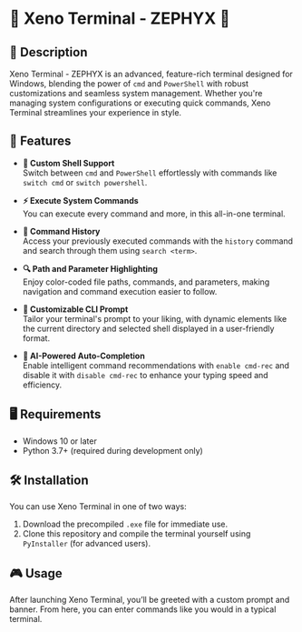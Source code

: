 # 🌟 Xeno Terminal - ZEPHYX 🌟

## 🚀 Description
Xeno Terminal - ZEPHYX is an advanced, feature-rich terminal designed for Windows, blending the power of `cmd` and `PowerShell` with robust customizations and seamless system management. Whether you're managing system configurations or executing quick commands, Xeno Terminal streamlines your experience in style.

## 💎 Features
- **🔄 Custom Shell Support**  
  Switch between `cmd` and `PowerShell` effortlessly with commands like `switch cmd` or `switch powershell`.
  
- **⚡ Execute System Commands**  
  You can execute every command and more, in this all-in-one terminal.

- **📜 Command History**  
  Access your previously executed commands with the `history` command and search through them using `search <term>`.

- **🔍 Path and Parameter Highlighting**  
  Enjoy color-coded file paths, commands, and parameters, making navigation and command execution easier to follow.

- **🎨 Customizable CLI Prompt**  
  Tailor your terminal's prompt to your liking, with dynamic elements like the current directory and selected shell displayed in a user-friendly format.

- **🤖 AI-Powered Auto-Completion**  
  Enable intelligent command recommendations with `enable cmd-rec` and disable it with `disable cmd-rec` to enhance your typing speed and efficiency.

## 🖥️ Requirements
- Windows 10 or later
- Python 3.7+ (required during development only)

## 🛠️ Installation
You can use Xeno Terminal in one of two ways:
1. Download the precompiled `.exe` file for immediate use.
2. Clone this repository and compile the terminal yourself using `PyInstaller` (for advanced users).

## 🎮 Usage
After launching Xeno Terminal, you’ll be greeted with a custom prompt and banner. From here, you can enter commands like you would in a typical terminal.

